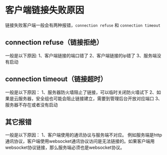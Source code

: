 # 客户端链接失败原因

链接失败客户端一般会有两种报错，```connection refuse``` 和 ```connection timeout```

## connection refuse（链接拒绝）
 
一般是以下原因:
1、客户端链接的端口错了
2、客户端链接的ip错了
3、服务端没有启动

## connection timeout（链接超时）
 
一般是以下原因：
1、服务器防火墙阻止了链接，可以临时关闭防火墙试下
2、如果是云服务器，安全组也可能会阻止链接建立，需要到管理后台开放对应端口
3、服务器不存在或者没有启动

## 其它报错

一般是以下原因：
1、客户端使用的通讯协议与服务端不对应。
例如服务端是http通讯协议，客户端使用websocket通讯协议访问是无法链接的。如果客户端用websocket协议链接，那么服务端必须也是websocket协议。
